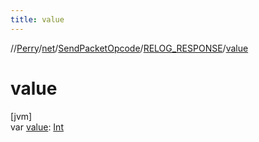 ```yaml
---
title: value
---
```

//[Perry](../../../../index.html)/[net](../../index.html)/[SendPacketOpcode](../index.html)/[RELOG_RESPONSE](index.html)/[value](value.html)



# value



[jvm]\
var [value](value.html): [Int](https://kotlinlang.org/api/latest/jvm/stdlib/kotlin/-int/index.html)




